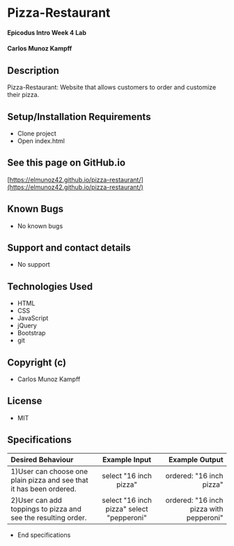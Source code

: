 # Pizza-Restaurant

#### Epicodus Intro Week 4 Lab

#### Carlos Munoz Kampff

## Description

Pizza-Restaurant: Website that allows customers to order and customize their pizza.

## Setup/Installation Requirements
* Clone project
* Open index.html

## See this page on GitHub.io
[https://elmunoz42.github.io/pizza-restaurant/](https://elmunoz42.github.io/pizza-restaurant/)

## Known Bugs
* No known bugs

## Support and contact details
* No support

## Technologies Used
* HTML
* CSS
* JavaScript
* jQuery
* Bootstrap
* git

## Copyright (c)
* Carlos Munoz Kampff

## License
* MIT

## Specifications
|Desired Behaviour | Example Input | Example Output |
|:-----------------|:--------------:|---------------:|
|1)User can choose one plain pizza and see that it has been ordered.| select "16 inch pizza"  | ordered: "16 inch pizza"|
|2)User can add toppings to pizza and see the resulting order.| select "16 inch pizza" select "pepperoni"| ordered: "16 inch pizza with pepperoni" |





* End specifications
